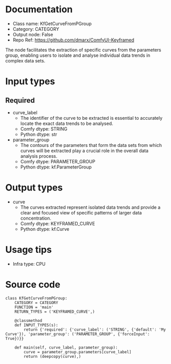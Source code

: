 # Documentation
- Class name: KfGetCurveFromPGroup
- Category: CATEGORY
- Output node: False
- Repo Ref: https://github.com/dmarx/ComfyUI-Keyframed

The node facilitates the extraction of specific curves from the parameters group, enabling users to isolate and analyse individual data trends in complex data sets.

# Input types
## Required
- curve_label
    - The identifier of the curve to be extracted is essential to accurately locate the exact data trends to be analysed.
    - Comfy dtype: STRING
    - Python dtype: str
- parameter_group
    - The contours of the parameters that form the data sets from which curves will be extracted play a crucial role in the overall data analysis process.
    - Comfy dtype: PARAMETER_GROUP
    - Python dtype: kf.ParameterGroup

# Output types
- curve
    - The curves extracted represent isolated data trends and provide a clear and focused view of specific patterns of larger data concentration.
    - Comfy dtype: KEYFRAMED_CURVE
    - Python dtype: kf.Curve

# Usage tips
- Infra type: CPU

# Source code
```
class KfGetCurveFromPGroup:
    CATEGORY = CATEGORY
    FUNCTION = 'main'
    RETURN_TYPES = ('KEYFRAMED_CURVE',)

    @classmethod
    def INPUT_TYPES(s):
        return {'required': {'curve_label': ('STRING', {'default': 'My Curve'}), 'parameter_group': ('PARAMETER_GROUP', {'forceInput': True})}}

    def main(self, curve_label, parameter_group):
        curve = parameter_group.parameters[curve_label]
        return (deepcopy(curve),)
```